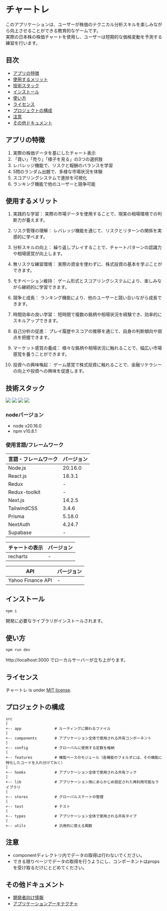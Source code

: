 # チャートレ

このアプリケーションは、ユーザーが株価のテクニカル分析スキルを楽しみながら向上させることができる教育的なゲームです。<br>
実際の日本株の株価チャートを使用し、ユーザーは短期的な価格変動を予測する練習を行います。

## 目次
- [アプリの特徴](#heading-01)
- [使用するメリット](#heading-02)
- [技術スタック](#heading-03)
- [インストール](#heading-04)
- [使い方](#heading-05)
- [ライセンス](#heading-06)
- [プロジェクトの構成](#heading-07)
- [注意](#heading-08)
- [その他ドキュメント](#heading-09)



<h2 id="heading-01">アプリの特徴</h2>

1. 実際の株価データを基にしたチャート表示
1. 「買い」「売り」「様子を見る」の3つの選択肢
1. レバレッジ機能で、リスクと報酬のバランスを学習
1. 5問のランダム出題で、多様な市場状況を体験
1. スコアリングシステムで進捗を可視化
1. ランキング機能で他のユーザーと競争可能

<h2 id="heading-02">使用するメリット</h2>

1. 実践的な学習：
実際の市場データを使用することで、現実の相場環境での判断力が養えます。

1. リスク管理の理解：
レバレッジ機能を通じて、リスクとリターンの関係を実感的に学べます。

1. 分析スキルの向上：
繰り返しプレイすることで、チャートパターンの認識力や相場感覚が向上します。

1. 無リスクな練習環境：
実際の資金を使わずに、株式投資の基本を学ぶことができます。

1. モチベーション維持：
ゲーム形式とスコアリングシステムにより、楽しみながら継続的に学習できます。

1. 競争と成長：
ランキング機能により、他のユーザーと競い合いながら成長できます。

1. 時間効率の良い学習：
短時間で複数の銘柄や相場状況を経験でき、効率的にスキルアップできます。

1. 自己分析の促進：
プレイ履歴やスコアの推移を通じて、自身の判断傾向や弱点を把握できます。

1. マーケット感覚の養成：
様々な銘柄や相場状況に触れることで、幅広い市場感覚を養うことができます。

1. 投資への興味喚起：
ゲーム感覚で株式投資に触れることで、金融リテラシーの向上や投資への興味を促進します。


<h2 id="heading-03">技術スタック</h2>
<p style="display: inline">
  <!-- フロントエンドのフレームワーク一覧 -->
  <img src="https://img.shields.io/badge/-Node.js-000000.svg?logo=node.js&style=for-the-badge">
  <img src="https://img.shields.io/badge/-React-20232A?style=for-the-badge&logo=react&logoColor=61DAFB">
  <img src="https://img.shields.io/badge/-Next.js-000000.svg?logo=next.js&style=for-the-badge">
  <img src="https://img.shields.io/badge/-TailwindCSS-000000.svg?logo=tailwindcss&style=for-the-badge">
</p>

### nodeバージョン

- node v20.16.0
- npm v10.8.1


### 使用言語/フレームワーク

| 言語・フレームワーク  | バージョン |
| --------------------- | ---------- |
| Node.js               | 20.16.0    |
| React.js              | 18.3.1     |
| Redux                 | -          |
| Redux-toolkit         | -          |
| Next.js               | 14.2.5     |
| TailwindCSS           | 3.4.6      |
| Prisma                | 5.18.0     |
| NextAuth              | 4.24.7     |
| Supabase              | -          |

| チャートの表示  | バージョン |
| --------------------- | ---------- |
| recharts              | -     |

| API  | バージョン |
| --------------------- | ---------- |
| Yahoo Finance API     | -     |





<h2 id="heading-04">インストール</h2>


```bash
npm i
```

開発に必要なライブラリがインストールされます。

<h2 id="heading-05">使い方</h2>


```bash
npm run dev

```

http://localhost:3000 でローカルサーバーが立ち上がります。


<h2 id="heading-06">ライセンス</h2>

チャートレ is under [MIT license](https://en.wikipedia.org/wiki/MIT_License).


<h2 id="heading-07">プロジェクトの構成</h2>

```
src
|
+-- app               # ルーティングに関わるファイル
|
+-- components        # アプリケーション全体で使用される共有コンポーネント
|
+-- config            # グローバルに使用する定数を格納
|
+-- features          # 機能ベースのモジュール（各機能のフォルダには、その機能に特化したコードを入れ分けておく）
|
+-- hooks             # アプリケーション全体で使用される共有フック
|
+-- lib               # アプリケーション用にあらかじめ設定された再利用可能なライブラリ
|
+-- stores            # グローバルステートの管理
|
+-- test              # テスト
|
+-- types             # アプリケーション全体で使用される共有タイプ
|
+-- utils             # 汎用的に使える関数
```


<h2 id="heading-08">注意</h2>

<ul>
<li>componentディレクトリ内でデータの取得は行わないでください。</li>
<li>できる限りページでデータの取得を行うようにし、コンポーネントはpropsを受け取るだけにとどめてください。</li>
</ul>

<h2 id="heading-09">その他ドキュメント</h2>

- [開発者向け情報](/developer.md)
- [アプリケーションアーキテクチャ](/application-design.md)



